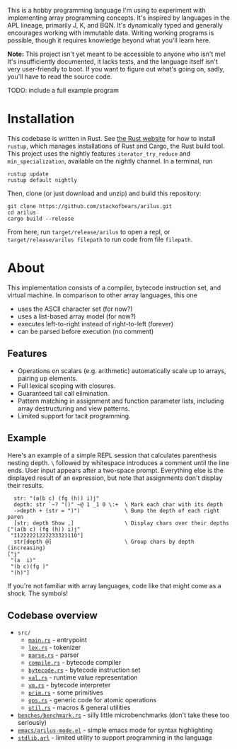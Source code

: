 This is a hobby programming language I'm using to experiment with implementing
array programming concepts. It's inspired by languages in the APL lineage,
primarily J, K, and BQN. It's dynamically typed and generally encourages working
with immutable data. Writing working programs is possible, though it requires
knowledge beyond what you'll learn here.

**Note:** This project isn't yet meant to be accessible to anyone who isn't me!
It's insufficiently documented, it lacks tests, and the language itself isn't
very user-friendly to boot. If you want to figure out what's going on, sadly,
you'll have to read the source code.

TODO: include a full example program

# Installation

This codebase is written in Rust. See [the Rust
website](https://www.rust-lang.org/tools/install) for how to install `rustup`,
which manages installations of Rust and Cargo, the Rust build tool. This project
uses the nightly features `iterator_try_reduce` and `min_specialization`,
available on the nightly channel. In a terminal, run

    rustup update
    rustup default nightly

Then, clone (or just download and unzip) and build this repository:

    git clone https://github.com/stackofbears/arilus.git
    cd arilus
    cargo build --release

From here, run `target/release/arilus` to open a repl, or `target/release/arilus
filepath` to run code from file `filepath`.

# About

This implementation consists of a compiler, bytecode instruction set, and
virtual machine. In comparison to other array languages, this one

- uses the ASCII character set (for now?)
- uses a list-based array model (for now?)
- executes left-to-right instead of right-to-left (forever)
- can be parsed before execution (no comment)

## Features

- Operations on scalars (e.g. arithmetic) automatically scale up to arrays,
  pairing up elements.
- Full lexical scoping with closures.
- Guaranteed tail call elimination.
- Pattern matching in assignment and function parameter lists, including array
  destructuring and view patterns.
- Limited support for tacit programming.

## Example

Here's an example of a simple REPL session that calculates parenthesis nesting
depth. `\` followed by whitespace introduces a comment until the line ends. User
input appears after a two-space prompt. Everything else is the displayed result
of an expression, but note that assignments don't display their results.

      str: "(a(b c) (fg (h)) i)j"
      depth: str `~? "()" ~@ 1 _1 0 \:+  \ Mark each char with its depth
      ->depth + (str = ")")              \ Bump the depth of each right paren
      [str; depth Show ,]                \ Display chars over their depths
    ["(a(b c) (fg (h)) i)j"
     "11222221222233321110"]
      str[depth @]                       \ Group chars by depth (increasing)
    ["j"
     "(a  i)"
     "(b c)(fg )"
     "(h)"]

If you're not familiar with array languages, code like that might come as a
shock. The symbols!

## Codebase overview

- `src/`
    - [`main.rs`](src/main.rs) - entrypoint
    - [`lex.rs`](src/lex.rs) - tokenizer
    - [`parse.rs`](src/parse.rs) - parser
    - [`compile.rs`](src/compile.rs) - bytecode compiler
    - [`bytecode.rs`](src/bytecode.rs) - bytecode instruction set
    - [`val.rs`](src/val.rs) - runtime value representation
    - [`vm.rs`](src/vm.rs) - bytecode interpreter
    - [`prim.rs`](src/prim.rs) - some primitives
    - [`ops.rs`](src/ops.rs) - generic code for atomic operations
    - [`util.rs`](src/util.rs) - macros & general utilities
- [`benches/benchmark.rs`](benches/benchmark.rs) - silly little microbenchmarks
  (don't take these too seriously)
- [`emacs/arilus-mode.el`](emacs/arilus-mode.el) - simple emacs mode for syntax
  highlighting
- [`stdlib.arl`](stdlib.arl) - limited utility to support programming in the
  language
